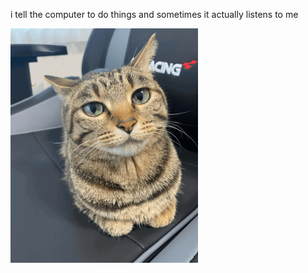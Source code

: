 i tell the computer to do things and sometimes it actually listens to me
<!--START_SECTION:update_image-->
<img src=https://raw.githubusercontent.com/sneakykestrel/sneakykestrel/main/.github/images/fibrous-loaf.gif height="" width="300" align=left alt=kitty />
<!--END_SECTION:update_image-->

